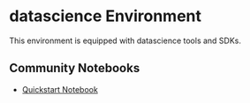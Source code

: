 
# datascience Environment

This environment is equipped with datascience tools and SDKs.

## Community Notebooks

- [Quickstart Notebook](./quickstart.ipynb)
